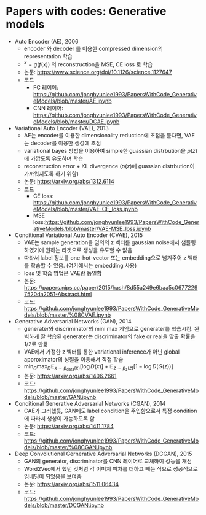 # Papers with codes: Generative models

- Auto Encoder (AE), 2006
    - encoder 와 decoder 를 이용한 compressed dimension의 representation 학습
    - $^{x} = g(f(x))$ 의 reconstruction을 MSE, CE loss 로 학습
    - 논문: https://www.science.org/doi/10.1126/science.1127647
    - 코드
        - FC 레이어: https://github.com/jonghyunlee1993/PapersWithCode_GenerativeModels/blob/master/AE.ipynb
        - CNN 레이어: https://github.com/jonghyunlee1993/PapersWithCode_GenerativeModels/blob/master/DCAE.ipynb
- Variational Auto Encoder (VAE), 2013
    - AE는 encoder를 이용한 dimensionality reduction에 초점을 둔다면, VAE는 decoder를 이용한 생성에 초점
    - variational bayes 방법을 이용하여 simple한 guassian distrbution을 $p(z)$에 가깝도록 유도하며 학습
    - reconstruction error + KL divergence ($p(z)$에 guassian distrbution이 가까워지도록 하기 위함)
    - 논문: https://arxiv.org/abs/1312.6114
    - 코드
        - CE loss: https://github.com/jonghyunlee1993/PapersWithCode_GenerativeModels/blob/master/VAE-CE_loss.ipynb
        - MSE loss:https://github.com/jonghyunlee1993/PapersWithCode_GenerativeModels/blob/master/VAE-MSE_loss.ipynb
- Conditional Variational Auto Encoder (CVAE), 2015
    - VAE는 sample generation을 임의의 z 벡터를 gaussian noise에서 샘플링하였기에 원하는 타겟으로 생성을 유도할 수 없음
    - 따라서 label 정보를 one-hot-vector 또는 embedding으로 넘겨주어 z 벡터를 학습할 수 있음. (여기에서는 embedding 사용)
    - loss 및 학습 방법은 VAE랑 동일함
    - 논문: https://papers.nips.cc/paper/2015/hash/8d55a249e6baa5c06772297520da2051-Abstract.html
    - 코드: https://github.com/jonghyunlee1993/PapersWithCode_GenerativeModels/blob/master/%08CVAE.ipynb
- Generative Adversarial Networks (GAN), 2014
    - generater와 discriminator의 mini max 게임으로 generater를 학습시킴. 완벽하게 잘 학습된 generater는 discriminator의 fake or real을 맞출 확률을 1/2로 만듦
    - VAE에서 가정한 z 벡터를 통한 variational inference가 아닌 global approximator의 성질을 이용해서 직접 학습
    - $\min_{G}\max_{D}\mathbb{E}_{x\sim p_{\text{data}}(x)}[\log{D(x)}] +  \mathbb{E}_{z\sim p_{\text{z}}(z)}[1 - \log{D(G(z))}]$
    - 논문: https://arxiv.org/abs/1406.2661
    - 코드: https://github.com/jonghyunlee1993/PapersWithCode_GenerativeModels/blob/master/GAN.ipynb
- Conditional Generative Adversarial Networks (CGAN), 2014
    - CAE가 그러했듯, GAN에도 label condition을 주입함으로서 특정 condition에 따라서 생성이 가능하도록 함
    - 논문: https://arxiv.org/abs/1411.1784
    - 코드: https://github.com/jonghyunlee1993/PapersWithCode_GenerativeModels/blob/master/%08CGAN.ipynb
- Deep Convolutional Gernerative Adversarial Networks (DCGAN), 2015
    - GAN의 generator, discriminator를 CNN 레이어로 교체하여 성능을 개선
    - Word2Vec에서 했던 것처럼 각 이미지 피처를 더하고 빼는 식으로 성공적으로 임베딩이 되었음을 보여줌
    - 논문: https://arxiv.org/abs/1511.06434
    - 코드: https://github.com/jonghyunlee1993/PapersWithCode_GenerativeModels/blob/master/DCGAN.ipynb